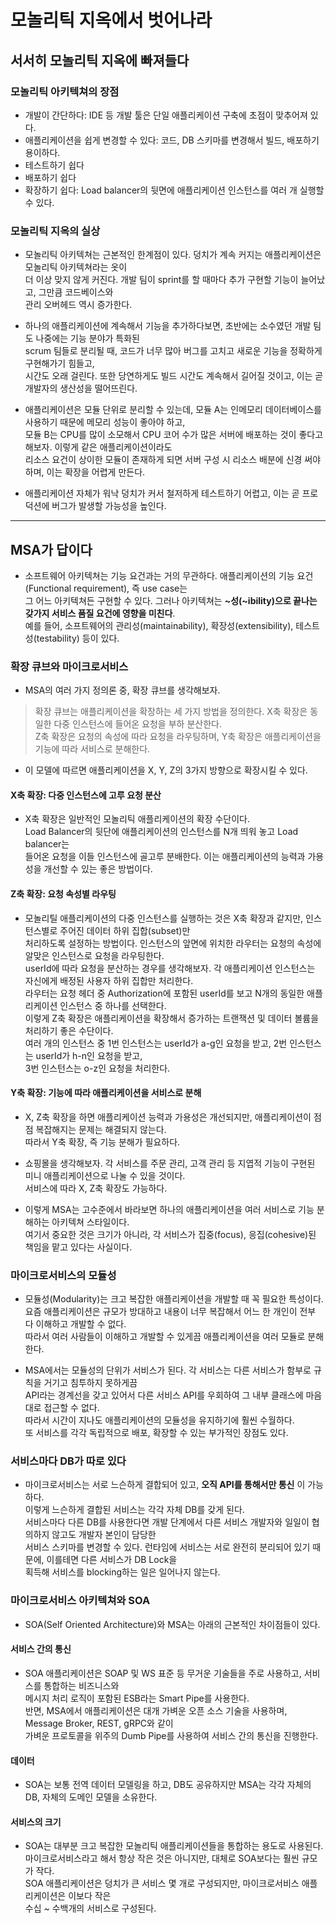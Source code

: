 # 모놀리틱 지옥에서 벗어나라

<h2>서서히 모놀리틱 지옥에 빠져들다</h2>

<h3>모놀리틱 아키텍쳐의 장점</h3>

- 개발이 간단하다: IDE 등 개발 툴은 단일 애플리케이션 구축에 초점이 맞추어져 있다.
- 애플리케이션을 쉽게 변경할 수 있다: 코드, DB 스키마를 변경해서 빌드, 배포하기 용이하다.
- 테스트하기 쉽다
- 배포하기 쉽다
- 확장하기 쉽다: Load balancer의 뒷면에 애플리케이션 인스턴스를 여러 개 실행할 수 있다.

<h3>모놀리틱 지옥의 실상</h3>

- 모놀리틱 아키텍쳐는 근본적인 한계점이 있다. 덩치가 계속 커지는 애플리케이션은 모놀리틱 아키텍쳐라는 옷이  
  더 이상 맞지 않게 커진다. 개발 팀이 sprint를 할 때마다 추가 구현할 기능이 늘어났고, 그만큼 코드베이스와  
  관리 오버헤드 역시 증가한다.

- 하나의 애플리케이션에 계속해서 기능을 추가하다보면, 초반에는 소수였던 개발 팀도 나중에는 기능 분야가 특화된  
  scrum 팀들로 분리될 때, 코드가 너무 많아 버그를 고치고 새로운 기능을 정확하게 구현해가기 힘들고,  
  시간도 오래 걸린다. 또한 당연하게도 빌드 시간도 계속해서 길어질 것이고, 이는 곧 개발자의 생산성을 떨어뜨린다.

- 애플리케이션은 모듈 단위로 분리할 수 있는데, 모듈 A는 인메모리 데이터베이스를 사용하기 때문에 메모리 성능이 좋아야 하고,  
  모듈 B는 CPU를 많이 소모해서 CPU 코어 수가 많은 서버에 배포하는 것이 좋다고 해보자. 이렇게 같은 애플리케이션이라도  
  리소스 요건이 상이한 모듈이 존재하게 되면 서버 구성 시 리소스 배분에 신경 써야 하며, 이는 확장을 어렵게 만든다.

- 애플리케이션 자체가 워낙 덩치가 커서 철저하게 테스트하기 어렵고, 이는 곧 프로덕션에 버그가 발생할 가능성을 높인다.

<hr/>

<h2>MSA가 답이다</h2>

- 소프트웨어 아키텍쳐는 기능 요건과는 거의 무관하다. 애플리케이션의 기능 요건(Functional requirement), 즉 use case는  
  그 어느 아키텍쳐든 구현할 수 있다. 그러나 아키텍쳐는 **~성(~ibility)으로 끝나는 갖가지 서비스 품질 요건에 영향을 미친다**.  
  예를 들어, 소프트웨어의 관리성(maintainability), 확장성(extensibility), 테스트성(testability) 등이 있다.

<h3>확장 큐브와 마이크로서비스</h3>

- MSA의 여러 가지 정의론 중, 확장 큐브를 생각해보자.

> 확장 큐브는 애플리케이션을 확장하는 세 가지 방법을 정의한다.
> X축 확장은 동일한 다중 인스턴스에 들어온 요청을 부하 분산한다.  
> Z축 확장은 요청의 속성에 따라 요청을 라우팅하며, Y축 확장은 애플리케이션을  
> 기능에 따라 서비스로 분해한다.

- 이 모델에 따르면 애플리케이션을 X, Y, Z의 3가지 방향으로 확장시킬 수 있다.

<h4>X축 확장: 다중 인스턴스에 고루 요청 분산</h4>

- X축 확장은 일반적인 모놀리틱 애플리케이션의 확장 수단이다.  
  Load Balancer의 뒷단에 애플리케이션의 인스턴스를 N개 띄워 놓고 Load balancer는  
  들어온 요청을 이들 인스턴스에 골고루 분배한다. 이는 애플리케이션의 능력과 가용성을 개선할 수 있는 좋은 방법이다.

<h4>Z축 확장: 요청 속성별 라우팅</h4>

- 모놀리틸 애플리케이션의 다중 인스턴스를 실행하는 것은 X축 확장과 같지만, 인스턴스별로 주어진 데이터 하위 집합(subset)만  
  처리하도록 설정하는 방법이다. 인스턴스의 앞면에 위치한 라우터는 요청의 속성에 알맞은 인스턴스로 요청을 라우팅한다.  
  userId에 따라 요청을 분산하는 경우를 생각해보자. 각 애플리케이션 인스턴스는 자신에게 배정된 사용자 하위 집합만 처리한다.  
  라우터는 요청 헤더 중 Authorization에 포함된 userId를 보고 N개의 동일한 애플리케이션 인스턴스 중 하나를 선택한다.  
  이렇게 Z축 확장은 애플리케이션을 확장해서 증가하는 트랜잭션 및 데이터 볼륨을 처리하기 좋은 수단이다.  
  여러 개의 인스턴스 중 1번 인스턴스는 userId가 a-g인 요청을 받고, 2번 인스턴스는 userId가 h-n인 요청을 받고,  
  3번 인스턴스는 o-z인 요청을 처리한다.

<h4>Y축 확장: 기능에 따라 애플리케이션을 서비스로 분해</h4>

- X, Z축 확장을 하면 애플리케이션 능력과 가용성은 개선되지만, 애플리케이션이 점점 복잡해지는 문제는 해결되지 않는다.  
  따라서 Y축 확장, 즉 기능 분해가 필요하다.

- 쇼핑몰을 생각해보자. 각 서비스를 주문 관리, 고객 관리 등 지엽적 기능이 구현된 미니 애플리케이션으로 나눌 수 있을 것이다.  
  서비스에 따라 X, Z축 확장도 가능하다.

- 이렇게 MSA는 고수준에서 바라보면 하나의 애플리케이션을 여러 서비스로 기능 분해하는 아키텍쳐 스타일이다.  
  여기서 중요한 것은 크기가 아니라, 각 서비스가 집중(focus), 응집(cohesive)된 책임을 맡고 있다는 사실이다.

<h3>마이크로서비스의 모듈성</h3>

- 모듈성(Modularity)는 크고 복잡한 애플리케이션을 개발할 때 꼭 필요한 특성이다.  
  요즘 애플리케이션은 규모가 방대하고 내용이 너무 복잡해서 어느 한 개인이 전부 다 이해하고 개발할 수 없다.  
  따라서 여러 사람들이 이해하고 개발할 수 있게끔 애플리케이션을 여러 모듈로 분해한다.

- MSA에서는 모듈성의 단위가 서비스가 된다. 각 서비스는 다른 서비스가 함부로 규칙을 거기고 침투하지 못하게끔  
  API라는 경계선을 갖고 있어서 다른 서비스 API를 우회하여 그 내부 클래스에 마음대로 접근할 수 없다.  
  따라서 시간이 지나도 애플리케이션의 모듈성을 유지하기에 훨씬 수월하다.  
  또 서비스를 각각 독립적으로 배포, 확장할 수 있는 부가적인 장점도 있다.

<h3>서비스마다 DB가 따로 있다</h3>

- 마이크로서비스는 서로 느슨하게 결합되어 있고, **오직 API를 통해서만 통신** 이 가능하다.  
  이렇게 느슨하게 결합된 서비스는 각각 자체 DB를 갖게 된다.  
  서비스마다 다른 DB를 사용한다면 개발 단계에서 다른 서비스 개발자와 일일이 협의하지 않고도 개발자 본인이 담당한  
  서비스 스키마를 변경할 수 있다. 런타임에 서비스는 서로 완전히 분리되어 있기 때문에, 이를테면 다른 서비스가 DB Lock을  
  획득해 서비스를 blocking하는 일은 일어나지 않는다.

<h3>마이크로서비스 아키텍쳐와 SOA</h3>

- SOA(Self Oriented Architecture)와 MSA는 아래의 근본적인 차이점들이 있다.

<h4>서비스 간의 통신</h4>

- SOA 애플리케이션은 SOAP 및 WS 표준 등 무거운 기술들을 주로 사용하고, 서비스를 통합하는 비즈니스와  
  메시지 처리 로직이 포함된 ESB라는 Smart Pipe를 사용한다.  
  반면, MSA에서 애플리케이션은 대개 가벼운 오픈 소스 기술을 사용하며, Message Broker, REST, gRPC와 같이  
  가벼운 프로토콜을 위주의 Dumb Pipe를 사용하여 서비스 간의 통신을 진행한다.

<h4>데이터</h4>

- SOA는 보통 전역 데이터 모델링을 하고, DB도 공유하지만 MSA는 각각 자체의 DB, 자체의 도메인 모델을 소유한다.

<h4>서비스의 크기</h4>

- SOA는 대부분 크고 복잡한 모놀리틱 애플리케이션들을 통합하는 용도로 사용된다.  
  마이크로서비스라고 해서 항상 작은 것은 아니지만, 대체로 SOA보다는 훨씬 규모가 작다.  
  SOA 애플리케이션은 덩치가 큰 서비스 몇 개로 구성되지만, 마이크로서비스 애플리케이션은 이보다 작은  
  수십 ~ 수백개의 서비스로 구성된다.
